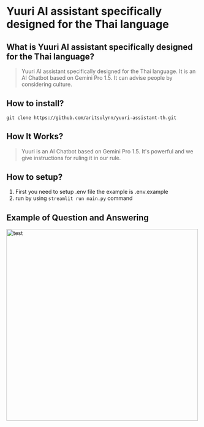 # Yuuri AI assistant specifically designed for the Thai language

## What is Yuuri AI assistant specifically designed for the Thai language?
> Yuuri AI assistant specifically designed for the Thai language. It is an AI Chatbot based on Gemini Pro 1.5. It can advise people by considering culture.

## How to install?
```
git clone https://github.com/aritsulynn/yuuri-assistant-th.git
```

## How It Works?
> Yuuri is an AI Chatbot based on Gemini Pro 1.5. It's powerful and we give instructions for ruling it in our rule.

## How to setup?
1. First you need to setup .env file the example is .env.example
2. run by using `streamlit run main.py` command 


## Example of Question and Answering
<img src="https://github.com/aritsulynn/yuuri-assistant-th/assets/59379348/2be2e0bc-a7a0-4798-a72d-a16e0e1b082d" alt="test" width="500"/>
